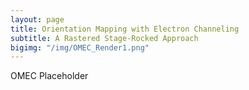 ```yaml
---
layout: page
title: Orientation Mapping with Electron Channeling
subtitle: A Rastered Stage-Rocked Approach
bigimg: "/img/OMEC_Render1.png"
---
```


OMEC Placeholder
